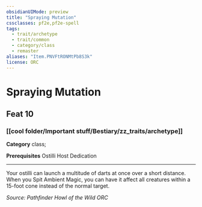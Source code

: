 ```yaml
---
obsidianUIMode: preview
title: "Spraying Mutation"
cssclasses: pf2e,pf2e-spell
tags:
  - trait/archetype
  - trait/common
  - category/class
  - remaster
aliases: "Item.PNVFtRONMtPb8S3k"
license: ORC
---
```

# Spraying Mutation
## Feat 10
### [[cool folder/Important stuff/Bestiary/zz_traits/archetype]]

**Category** class; 



**Prerequisites** Ostilli Host Dedication
* * *
Your ostilli can launch a multitude of darts at once over a short distance. When you Spit Ambient Magic, you can have it affect all creatures within a 15-foot cone instead of the normal target.

*Source: Pathfinder Howl of the Wild*
*ORC*
